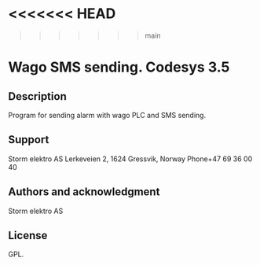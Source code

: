 <<<<<<< HEAD
=======

>>>>>>> main
# Wago SMS sending. Codesys 3.5

## Description
Program for sending alarm with wago PLC and SMS sending.

## Support
Storm elektro AS
Lerkeveien 2, 1624 Gressvik, Norway
Phone+47 69 36 00 40


## Authors and acknowledgment
Storm elektro AS

## License
GPL.

